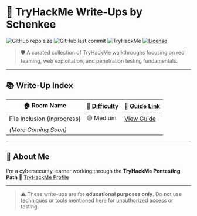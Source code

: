 # 🧠 TryHackMe Write-Ups by Schenkee

![GitHub repo size](https://img.shields.io/github/repo-size/Schenkee/TryHackME-Guides)
![GitHub last commit](https://img.shields.io/github/last-commit/Schenkee/TryHackMe-Guides)
![TryHackMe](https://img.shields.io/badge/TryHackMe-Writeups-red?logo=tryhackme)
[![License](https://img.shields.io/badge/license-Guide--Only-blue)](License)

> 🛡️ A curated collection of TryHackMe walkthroughs focusing on red teaming, web exploitation, and penetration testing fundamentals.

---

## 📚 Write-Up Index

| 🏠 Room Name              | 🎯 Difficulty | 📘 Guide Link                        |
|---------------------------|----------------|---------------------------------------|
| File Inclusion (inprogress)           | 🟡 Medium     | [View Guide](./File%20Inclusion.md)   |
| *(More Coming Soon)*      |               |                                       |

---

## 👤 About Me

I'm a cybersecurity learner working through the **TryHackMe Pentesting Path**
🔗 [TryHackMe Profile](https://tryhackme.com/p/schenkee)  

---

> ⚠️ These write-ups are for **educational purposes only**. Do not use techniques or tools mentioned here for unauthorized access or testing.

